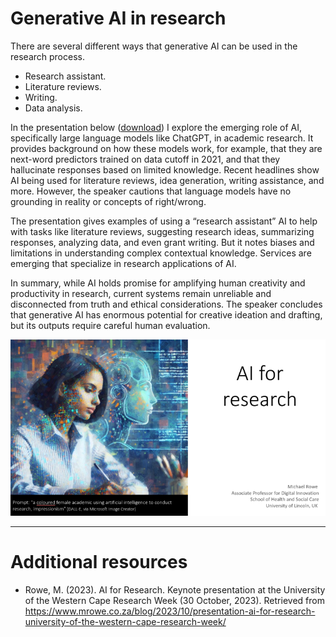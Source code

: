 # Generative AI in research

There are several different ways that generative AI can be used in the research process.

- Research assistant.
- Literature reviews.
- Writing.
- Data analysis.

In the presentation below ([download](./media/Rowe%20(2023)%20-%20UWC%20-%20AI%20for%20research.pdf)) I explore the emerging role of AI, specifically large language models like ChatGPT, in academic research. It provides background on how these models work, for example, that they are next-word predictors trained on data cutoff in 2021, and that they hallucinate responses based on limited knowledge. Recent headlines show AI being used for literature reviews, idea generation, writing assistance, and more. However, the speaker cautions that language models have no grounding in reality or concepts of right/wrong.

The presentation gives examples of using a “research assistant” AI to help with tasks like literature reviews, suggesting research ideas, summarizing responses, analyzing data, and even grant writing. But it notes biases and limitations in understanding complex contextual knowledge. Services are emerging that specialize in research applications of AI.

In summary, while AI holds promise for amplifying human creativity and productivity in research, current systems remain unreliable and disconnected from truth and ethical considerations. The speaker concludes that generative AI has enormous potential for creative ideation and drafting, but its outputs require careful human evaluation.

![Title slide of a presentation on the topic of AI for research](./media/Rowe%20(2023)%20-%20UWC%20-%20AI%20for%20research.webp "Title slide of a presentation on the topic of AI for research.")

---

# Additional resources

- Rowe, M. (2023). AI for Research. Keynote presentation at the University of the Western Cape Research Week (30 October, 2023). Retrieved from https://www.mrowe.co.za/blog/2023/10/presentation-ai-for-research-university-of-the-western-cape-research-week/

